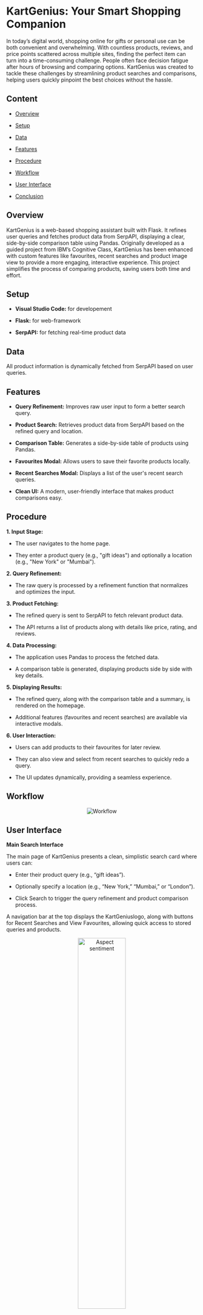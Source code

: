# KartGenius: Your Smart Shopping Companion

In today’s digital world, shopping online for gifts or personal use can be both convenient and overwhelming. With countless products, reviews, and price points scattered across multiple sites, finding the perfect item can turn into a time-consuming challenge. People often face decision fatigue after hours of browsing and comparing options. KartGenius was created to tackle these challenges by streamlining product searches and comparisons, helping users quickly pinpoint the best choices without the hassle.

## Content

- [Overview](#overview)

- [Setup](#setup)

- [Data](#data)

- [Features](#features)

- [Procedure](#procedure)

- [Workflow](#workflow)

- [User Interface](#user-interface)

- [Conclusion](#conclusion)

## Overview

KartGenius is a web-based shopping assistant built with Flask. It refines user queries and fetches product data from SerpAPI, displaying a clear, side-by-side comparison table using Pandas. Originally developed as a guided project from IBM’s Cognitive Class, KartGenius has been enhanced with custom features like favourites, recent searches and product image view to provide a more engaging, interactive experience. This project simplifies the process of comparing products, saving users both time and effort.

## Setup

- **Visual Studio Code:** for developement

- **Flask:** for web-framework

- **SerpAPI:** for fetching real-time product data

## Data

All product information is dynamically fetched from SerpAPI based on user queries.

## Features

- **Query Refinement:** Improves raw user input to form a better search query.

- **Product Search:** Retrieves product data from SerpAPI based on the refined query and location.

- **Comparison Table:** Generates a side-by-side table of products using Pandas.

- **Favourites Modal:** Allows users to save their favorite products locally.

- **Recent Searches Modal:** Displays a list of the user's recent search queries.

- **Clean UI:** A modern, user-friendly interface that makes product comparisons easy.

## Procedure

**1. Input Stage:**

- The user navigates to the home page.

- They enter a product query (e.g., "gift ideas") and optionally a location (e.g., "New York" or "Mumbai").

**2. Query Refinement:**

- The raw query is processed by a refinement function that normalizes and optimizes the input.

**3. Product Fetching:**

- The refined query is sent to SerpAPI to fetch relevant product data.

- The API returns a list of products along with details like price, rating, and reviews.

**4. Data Processing:**

- The application uses Pandas to process the fetched data.

- A comparison table is generated, displaying products side by side with key details.

**5. Displaying Results:**

- The refined query, along with the comparison table and a summary, is rendered on the homepage.

- Additional features (favourites and recent searches) are available via interactive modals.

**6. User Interaction:**

- Users can add products to their favourites for later review.

- They can also view and select from recent searches to quickly redo a query.

- The UI updates dynamically, providing a seamless experience.

## Workflow

<div align = "center">
  <img src = "https://github.com/user-attachments/assets/47fda1a9-c589-4cd6-b7b1-83dd4e4f7838" alt = "Workflow" >
</div>

## User Interface

**Main Search Interface**

The main page of KartGenius presents a clean, simplistic search card where users can:

- Enter their product query (e.g., “gift ideas”).

- Optionally specify a location (e.g., “New York,” “Mumbai,” or “London”).

- Click Search to trigger the query refinement and product comparison process.

A navigation bar at the top displays the KartGeniuslogo, along with buttons for Recent Searches and View Favourites, allowing quick access to stored queries and products.

<div align = "center">
  <img src = "https://github.com/user-attachments/assets/0da58181-49f9-440a-86a5-826f2e7a934b" alt = "Aspect sentiment" width = 50%>
</div>

**Search Results**

Once a user submits a query, the refined query appears at the top, followed by a comparison table listing relevant products. Each entry in the table shows:

- **Image:** A small thumbnail of the product.

- **Name:** A clickable link leading to the product page.

- **Price:** The price fetched from the SerpAPI data.

- **Rating and Reviews:** Indicators of product popularity and user satisfaction.

- **Actions:** An Add to Favourites button that stores the product in a local favourites list.

<div align = "center">
  <img src = "https://github.com/user-attachments/assets/bfa611e2-f6e5-4d9b-9a69-c82370de5814" alt = "Aspect sentiment" width = 50%>
</div>

<div align = "center">
  <img src = "https://github.com/user-attachments/assets/17753f9f-50ec-4935-b40c-a733e0610df7" alt = "Aspect sentiment" width = 50%>
</div>

## Conclusion

KartGenius streamlines the online shopping experience by refining search queries and providing a clear product comparison table. Originally built as part of IBM’s Cognitive Class, it now includes custom features like favourites and recent searches, making it a versatile tool for anyone looking to shop smarter. This project not only simplifies product discovery but also demonstrates how AI-inspired enhancements can elevate everyday tasks.

## Credits

- IBM Cognitive Class
